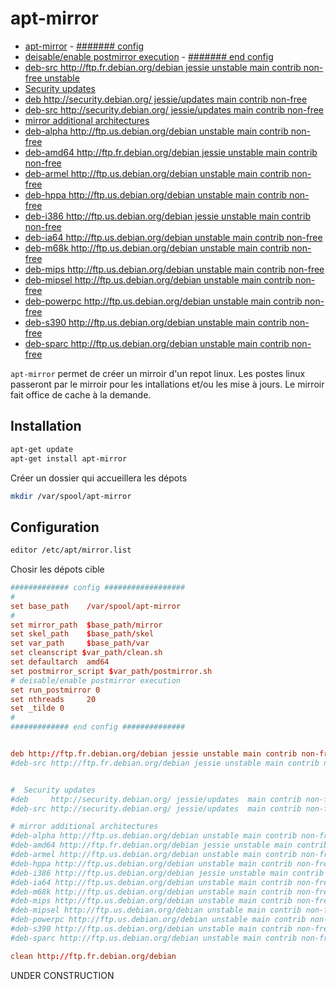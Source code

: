 # apt-mirror
<!-- TOC -->

- [apt-mirror](#apt-mirror)
                    - [####### config](#-config)
- [deisable/enable postmirror execution](#deisableenable-postmirror-execution)
                    - [####### end config](#-end-config)
- [deb-src http://ftp.fr.debian.org/debian jessie unstable main contrib non-free unstable](#deb-src-httpftpfrdebianorgdebian-jessie-unstable-main-contrib-non-free-unstable)
- [Security updates](#security-updates)
- [deb     http://security.debian.org/ jessie/updates  main contrib non-free](#deb-----httpsecuritydebianorg-jessieupdates--main-contrib-non-free)
- [deb-src http://security.debian.org/ jessie/updates  main contrib non-free](#deb-src-httpsecuritydebianorg-jessieupdates--main-contrib-non-free)
- [mirror additional architectures](#mirror-additional-architectures)
- [deb-alpha http://ftp.us.debian.org/debian unstable main contrib non-free](#deb-alpha-httpftpusdebianorgdebian-unstable-main-contrib-non-free)
- [deb-amd64 http://ftp.fr.debian.org/debian jessie unstable main contrib non-free](#deb-amd64-httpftpfrdebianorgdebian-jessie-unstable-main-contrib-non-free)
- [deb-armel http://ftp.us.debian.org/debian unstable main contrib non-free](#deb-armel-httpftpusdebianorgdebian-unstable-main-contrib-non-free)
- [deb-hppa http://ftp.us.debian.org/debian unstable main contrib non-free](#deb-hppa-httpftpusdebianorgdebian-unstable-main-contrib-non-free)
- [deb-i386 http://ftp.us.debian.org/debian jessie unstable main contrib non-free](#deb-i386-httpftpusdebianorgdebian-jessie-unstable-main-contrib-non-free)
- [deb-ia64 http://ftp.us.debian.org/debian unstable main contrib non-free](#deb-ia64-httpftpusdebianorgdebian-unstable-main-contrib-non-free)
- [deb-m68k http://ftp.us.debian.org/debian unstable main contrib non-free](#deb-m68k-httpftpusdebianorgdebian-unstable-main-contrib-non-free)
- [deb-mips http://ftp.us.debian.org/debian unstable main contrib non-free](#deb-mips-httpftpusdebianorgdebian-unstable-main-contrib-non-free)
- [deb-mipsel http://ftp.us.debian.org/debian unstable main contrib non-free](#deb-mipsel-httpftpusdebianorgdebian-unstable-main-contrib-non-free)
- [deb-powerpc http://ftp.us.debian.org/debian unstable main contrib non-free](#deb-powerpc-httpftpusdebianorgdebian-unstable-main-contrib-non-free)
- [deb-s390 http://ftp.us.debian.org/debian unstable main contrib non-free](#deb-s390-httpftpusdebianorgdebian-unstable-main-contrib-non-free)
- [deb-sparc http://ftp.us.debian.org/debian unstable main contrib non-free](#deb-sparc-httpftpusdebianorgdebian-unstable-main-contrib-non-free)

<!-- /TOC -->


`apt-mirror` permet de créer un mirroir d'un repot linux.
Les postes linux passeront par le mirroir pour les intallations et/ou les mise à jours.
Le mirroir fait office de cache à la demande.

## Installation

```bash
apt-get update
apt-get install apt-mirror
```

Créer un dossier qui accueillera les dépots
```bash
mkdir /var/spool/apt-mirror
```

## Configuration


```bash
editor /etc/apt/mirror.list
```

Chosir les dépots cible
```conf
############# config ##################
#
set base_path    /var/spool/apt-mirror
#
set mirror_path  $base_path/mirror
set skel_path    $base_path/skel
set var_path     $base_path/var
set cleanscript $var_path/clean.sh
set defaultarch  amd64
set postmirror_script $var_path/postmirror.sh
# deisable/enable postmirror execution
set run_postmirror 0
set nthreads     20
set _tilde 0
#
############# end config ##############


deb http://ftp.fr.debian.org/debian jessie unstable main contrib non-free unstable
#deb-src http://ftp.fr.debian.org/debian jessie unstable main contrib non-free unstable


#  Security updates
#deb     http://security.debian.org/ jessie/updates  main contrib non-free
#deb-src http://security.debian.org/ jessie/updates  main contrib non-free

# mirror additional architectures
#deb-alpha http://ftp.us.debian.org/debian unstable main contrib non-free
#deb-amd64 http://ftp.fr.debian.org/debian jessie unstable main contrib non-free
#deb-armel http://ftp.us.debian.org/debian unstable main contrib non-free
#deb-hppa http://ftp.us.debian.org/debian unstable main contrib non-free
#deb-i386 http://ftp.us.debian.org/debian jessie unstable main contrib non-free
#deb-ia64 http://ftp.us.debian.org/debian unstable main contrib non-free
#deb-m68k http://ftp.us.debian.org/debian unstable main contrib non-free
#deb-mips http://ftp.us.debian.org/debian unstable main contrib non-free
#deb-mipsel http://ftp.us.debian.org/debian unstable main contrib non-free
#deb-powerpc http://ftp.us.debian.org/debian unstable main contrib non-free
#deb-s390 http://ftp.us.debian.org/debian unstable main contrib non-free
#deb-sparc http://ftp.us.debian.org/debian unstable main contrib non-free

clean http://ftp.fr.debian.org/debian

```

UNDER CONSTRUCTION
